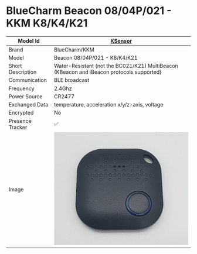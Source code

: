 # BlueCharm Beacon 08/04P/021 - KKM K8/K4/K21

|Model Id|[KSensor](https://github.com/theengs/decoder/blob/development/src/devices/BC08_json.h)|
|-|-|
|Brand|BlueCharm/KKM|
|Model|Beacon 08/04P/021 - K8/K4/K21|
|Short Description|Water-Resistant (not the BC021/K21) MultiBeacon (KBeacon and iBeacon protocols supported)|
|Communication|BLE broadcast|
|Frequency|2.4Ghz|
|Power Source|CR2477|
|Exchanged Data|temperature, acceleration x/y/z-axis, voltage|
|Encrypted|No|
|Presence Tracker|&#9989;|
|Image|![BC021](./../img/BC021.png)|
